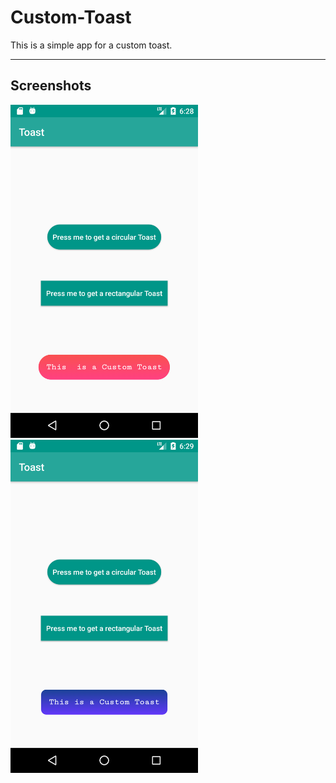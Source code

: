 # Custom-Toast

This is a simple app for a custom toast.

---

## Screenshots

<img src="Screenshots/Screenshot_1514312933.png" width="300">
<img src="Screenshots/Screenshot_1514312996.png" width="300">
